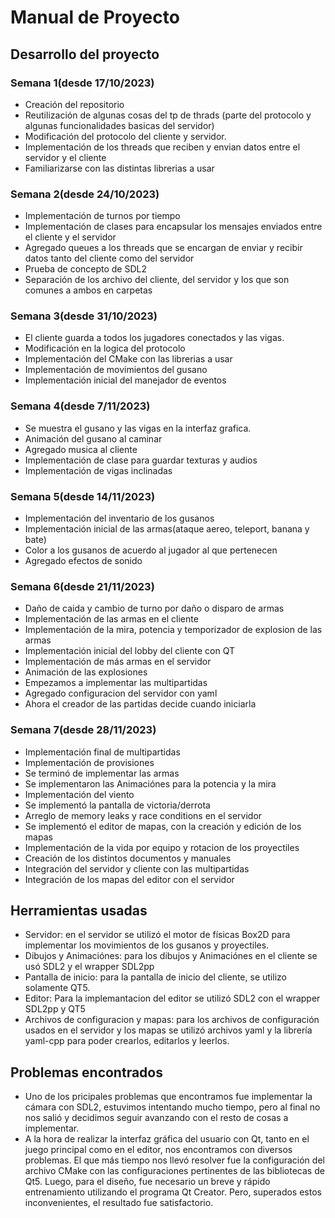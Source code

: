 # Manual de Proyecto

## Desarrollo del proyecto

### Semana 1(desde 17/10/2023)

- Creación del repositorio
- Reutilización de algunas cosas del tp de thrads (parte del protocolo y algunas funcionalidades basicas del servidor)
- Modificación del protocolo del cliente y servidor.
- Implementación de los threads que reciben y envian datos entre el servidor y el cliente
- Familiarizarse con las distintas librerias a usar

### Semana 2(desde 24/10/2023)

- Implementación de turnos por tiempo
- Implementación de clases para encapsular los mensajes enviados entre el cliente y el servidor
- Agregado queues a los threads que se encargan de enviar y recibir datos tanto del cliente como del servidor
- Prueba de concepto de SDL2
- Separación de los archivo del cliente, del servidor y los que son comunes a ambos en carpetas

### Semana 3(desde 31/10/2023)

- El cliente guarda a todos los jugadores conectados y las vigas.
- Modificación en la logica del protocolo
- Implementación del CMake con las librerias a usar
- Implementación de movimientos del gusano
- Implementación inicial del manejador de eventos

### Semana 4(desde 7/11/2023)

- Se muestra el gusano y las vigas en la interfaz grafica.
- Animación del gusano al caminar
- Agregado musica al cliente
- Implementación de clase para guardar texturas y audios
- Implementación de vigas inclinadas


### Semana 5(desde 14/11/2023)
- Implementación del inventario de los gusanos
- Implementación inicial de las armas(ataque aereo, teleport, banana y bate)
- Color a los gusanos de acuerdo al jugador al que pertenecen
- Agregado efectos de sonido

### Semana 6(desde 21/11/2023)
- Daño de caida y cambio de turno por daño o disparo de armas
- Implementación de las armas en el cliente
- Implementación de la mira, potencia y temporizador de explosion de las armas
- Implementación inicial del lobby del cliente con QT
- Implementación de más armas en el servidor
- Animación de las explosiones
- Empezamos a implementar las multipartidas
- Agregado configuracion del servidor con yaml
- Ahora el creador de las partidas decide cuando iniciarla

### Semana 7(desde 28/11/2023)
- Implementación final de multipartidas
- Implementación de provisiones
- Se terminó de implementar las armas
- Se implementaron las Animaciónes para la potencia y la mira
- Implementación del viento
- Se implementó la pantalla de victoria/derrota
- Arreglo de memory leaks y race conditions en el servidor
- Se implementó el editor de mapas, con la creación y edición de los mapas
- Implementación de la vida por equipo y rotacion de los proyectiles
- Creación de los distintos documentos y manuales
- Integración del servidor y cliente con las multipartidas
- Integración de los mapas del editor con el servidor

## Herramientas usadas

- Servidor: en el servidor se utilizó el motor de físicas Box2D para implementar los movimientos de los gusanos y proyectiles.
- Dibujos y Animaciónes: para los dibujos y Animaciónes en el cliente se usó SDL2 y el wrapper SDL2pp
- Pantalla de inicio: para la pantalla de inicio del cliente, se utilizo solamente QT5.
- Editor: Para la implemantacion del editor se utilizó SDL2 con el wrapper SDL2pp y QT5
- Archivos de configuracion y mapas: para los archivos de configuración usados en el servidor y los mapas se utilizó archivos yaml y la librería yaml-cpp para poder crearlos, editarlos y leerlos.

## Problemas encontrados

- Uno de los pricipales problemas que encontramos fue implementar la cámara con SDL2, estuvimos intentando mucho tiempo, pero al final no nos salió y decidimos seguir avanzando con el resto de cosas a implementar.
- A la hora de realizar la interfaz gráfica del usuario con Qt, tanto en el juego principal como en el editor, nos encontramos con diversos problemas. El que más tiempo nos llevó resolver fue la configuración del archivo CMake con las configuraciones pertinentes de las bibliotecas de Qt5. Luego, para el diseño, fue necesario un breve y rápido entrenamiento utilizando el programa Qt Creator. Pero, superados estos inconvenientes, el resultado fue satisfactorio.
